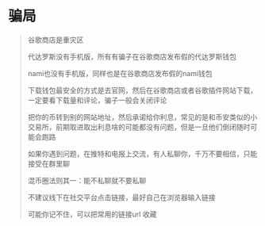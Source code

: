 # 骗局

> 谷歌商店是重灾区
>
> 
>
> 代达罗斯没有手机版，所有有骗子在谷歌商店发布假的代达罗斯钱包
>
> nami也没有手机版，同样也是在谷歌商店发布假的nami钱包
>
> 下载钱包最安全的方式是去官网，然后在谷歌商店或者谷歌插件网站下载，一定要看下载量和评论，骗子一般会关闭评论
>
> 
>
> 把你的币转到别的网站地址，然后承诺给你利息，常见的是和币安类似的小交易所，前期取进取出利息啥的可能都没有问题，但是一旦他们倒闭随时可能会跑路
>
> 
>
> 如果你遇到问题，在推特和电报上交流，有人私聊你，千万不要相信，只能接受在群里聊  
>
> 混币圈法则其一：能不私聊就不要私聊
>
> 
>
> 不建议线下在社交平台点击链接，最好自己在浏览器输入链接
>
> 可能你记不住，可以把常用的链接url 收藏
